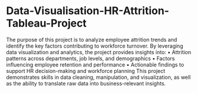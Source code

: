# Data-Visualisation-HR-Attrition-Tableau-Project

The purpose of this project is to analyze employee attrition trends and identify the key factors contributing to workforce turnover. By leveraging data visualization and analytics, the project provides insights into:
•	Attrition patterns across departments, job levels, and demographics
•	Factors influencing employee retention and performance
•	Actionable findings to support HR decision-making and workforce planning
This project demonstrates skills in data cleaning, manipulation, and visualization, as well as the ability to translate raw data into business-relevant insights.

